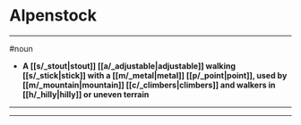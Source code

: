 # Alpenstock
---
#noun
- **A [[s/_stout|stout]] [[a/_adjustable|adjustable]] walking [[s/_stick|stick]] with a [[m/_metal|metal]] [[p/_point|point]], used by [[m/_mountain|mountain]] [[c/_climbers|climbers]] and walkers in [[h/_hilly|hilly]] or uneven terrain**
---
---
